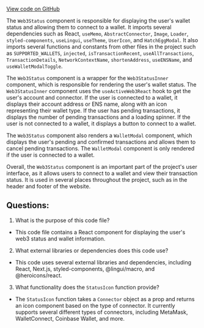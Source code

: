 [View code on GitHub](zoo-labs/zoo/blob/master/core/src/components/Web3Status/index.tsx)

The `Web3Status` component is responsible for displaying the user's wallet status and allowing them to connect to a wallet. It imports several dependencies such as React, `useMemo`, `AbstractConnector`, `Image`, `Loader`, `styled-components`, `useLingui`, `useTheme`, `UserIcon`, and `HatchEggModal`. It also imports several functions and constants from other files in the project such as `SUPPORTED_WALLETS`, `injected`, `isTransactionRecent`, `useAllTransactions`, `TransactionDetails`, `NetworkContextName`, `shortenAddress`, `useENSName`, and `useWalletModalToggle`.

The `Web3Status` component is a wrapper for the `Web3StatusInner` component, which is responsible for rendering the user's wallet status. The `Web3StatusInner` component uses the `useActiveWeb3React` hook to get the user's account and connector. If the user is connected to a wallet, it displays their account address or ENS name, along with an icon representing their wallet type. If the user has pending transactions, it displays the number of pending transactions and a loading spinner. If the user is not connected to a wallet, it displays a button to connect to a wallet.

The `Web3Status` component also renders a `WalletModal` component, which displays the user's pending and confirmed transactions and allows them to cancel pending transactions. The `WalletModal` component is only rendered if the user is connected to a wallet.

Overall, the `Web3Status` component is an important part of the project's user interface, as it allows users to connect to a wallet and view their transaction status. It is used in several places throughout the project, such as in the header and footer of the website.
## Questions: 
 1. What is the purpose of this code file?
- This code file contains a React component for displaying the user's web3 status and wallet information.

2. What external libraries or dependencies does this code use?
- This code uses several external libraries and dependencies, including React, Next.js, styled-components, @lingui/macro, and @heroicons/react.

3. What functionality does the `StatusIcon` function provide?
- The `StatusIcon` function takes a `Connector` object as a prop and returns an icon component based on the type of connector. It currently supports several different types of connectors, including MetaMask, WalletConnect, Coinbase Wallet, and more.